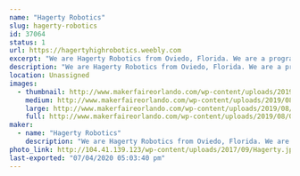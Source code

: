 ```yaml
---
name: "Hagerty Robotics"
slug: hagerty-robotics
id: 37064
status: 1
url: https://hagertyhighrobotics.weebly.com
excerpt: "We are Hagerty Robotics from Oviedo, Florida. We are a program that aims to spread STEM to our community through our three teams that compete in the various competition levels FIRST and VEX has to offer. Last year, our robot took us all the way to the FIRST World Championships where we had a blast competing and learning. We hope to share our robot and the FIRST motto to the next generation of young innovators at Maker Faire Orlando and we can't wait to see you there!"
description: "We are Hagerty Robotics from Oviedo, Florida. We are a program that aims to spread STEM to our community through our three teams that compete in the various competition levels FIRST and VEX has to offer. Last year, with hard work and determination, our robot and engineering notebook took us all the way to the FIRST World Championships in Houston Texas.  At our exhibit, we will be demonstrating our robot(s) around the floor and showcasing our maneuverability, agility, and particle shooting abilities. Guests will have an opportunity to operate the robot and earn a special \"robot drivers license\"."
location: Unassigned
images:
  - thumbnail: http://www.makerfaireorlando.com/wp-content/uploads/2019/08/02-02-19_RoboticsLeagues_MLT0817.jpg
    medium: http://www.makerfaireorlando.com/wp-content/uploads/2019/08/02-02-19_RoboticsLeagues_MLT0817.jpg
    large: http://www.makerfaireorlando.com/wp-content/uploads/2019/08/02-02-19_RoboticsLeagues_MLT0817.jpg
    full: http://www.makerfaireorlando.com/wp-content/uploads/2019/08/02-02-19_RoboticsLeagues_MLT0817.jpg
maker:
  - name: "Hagerty Robotics"
    description: "We are Hagerty Robotics from Oviedo, Florida. We are a program that aims to spread STEM to our community through our three teams that compete in the various competition levels FIRST and VEX has to offer. Last year, our robot took us all the way to the world championships where we placed second. We hope to share our robot and the FIRST motto to the next generation of young innovators."
photo_link: http://104.41.139.123/wp-content/uploads/2017/09/Hagerty.jpg
last-exported: "07/04/2020 05:03:40 pm"
---
```

